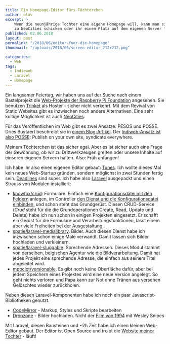 ```yaml
---
title: Ein Homepage-Editor fürs Töchterchen
author: olav
excerpt: >
    Wenn die neunjährige Tochter eine eigene Homepage will, kann man sie entweder
    zu NeoCities schicken oder ihr einen Platz auf dem eigenen Server frei räumen.
published: 02.06.2018
layout: post
permalink: "/2018/06/editor-fuer-die-homepage"
thumbnail: "/uploads/2018/06/screen-editor_212x212.png"

categories:
  - Web
tags:
  - Indieweb
  - Laravel
  - Homepage
---
```

Ein langsamer Feiertag, wir haben uns auf der Suche nach einem Bastelprojekt die [Web-Projekte der Raspberry Pi Foundation](https://projects.raspberrypi.org/en/projects/?software[]=html-css-javascript) angesehen. Sie benutzen [Trinket](https://trinket.io/) als Hoster - sicher nicht verkehrt. Mit dem Revival von Static Websites gibt es inzwischen noch andere Alternativen. Eine sehr kultige Möglichkeit ist auch [NeoCities](https://neocities.org/).

Für das Veröffentlichen im Web gibt es zwei Ansätze: PESOS und POSSE. Dries Buytaert beschreibt sie in [einem Blog-Artikel](https://dri.es/to-pesos-or-to-posse). Der [Indiweb-Ansatz ist also POSSE](https://indieweb.org/POSSE): Publish on your own site, syndicate everywhere.

Meinem Töchterchen ist das sicher egal. Aber es ist sicher auch eine Frage der Gewöhnung, ob wir zu Drittwerkzeugen greifen oder unsere Inhalte auf einseren eigenen Servern halten. Also: Früh anfangen!

Ich habe ihr also einen eigenen Editor gebaut: [Tunes](https://github.com/oschettler/tunes). Ich wollte dieses Mal kein neues Web-Startup gründen, sondern möglichst in zwei Stunden fertig sein. [Deadlines](https://www.goodreads.com/quotes/1398-i-love-deadlines-i-love-the-whooshing-noise-they-make) sind super. Ich habe also [Laravel](https://laravel.com/) ausgepackt und einen Strauss von Modulen installiert:

* [knowfox/crud](https://github.com/knowfox/crud): Formulare. Einfach eine [Konfigurationsdatei mit den Feldern](https://github.com/oschettler/tunes/blob/master/config/tunes.php) anlegen, im Controller [den Dienst und die Konfigurationsdatei einbinden](https://github.com/oschettler/tunes/blob/master/app/Http/Controllers/ProjectController.php#L32), und schon steht das Grundgerüst. Diesen CRUD-Service (_Crud_ steht für die die Grundoperationen Create, Read, Update und Delete) habe ich nun schon in einigen Projekten eingesetzt. Er schafft ein Gerüst für die Formulare und Verarbeitungsfunktionen, lässt einem aber viele Freiheiten bei der Ausgestaltung.
* [spatie/laravel-medialibrary](https://docs.spatie.be/laravel-medialibrary/v7/introduction). Bilder. Auch diesen Dienst habe ich inzwischen schon einige Male verwandt. Damit lassen sich Bilder hochladen und verkleinern.
* [spatie/laravel-sluggable](https://murze.be/a-php-7-laravel-package-to-create-slugs). Sprechende Adressen. Dieses Modul stammt von derselben, belgischen Agentur wie die Bildverarbeitung. Damit hat jedes Projekt eine sprechende Adresse, die einfach aus seinem Titel abgeleitet wird.
* [mpociot/versionable](https://github.com/mpociot/versionable). Es gibt noch keine Oberfläche dafür, aber bei jedem Speichern eines Projektes wird eine neue Version angelegt. So geht nichts verloren und Papa kann zur Not ohne Tränen aus versehen Gelöschtes wieder zurückholen.  

Neben diesen Laravel-Komponenten habe ich noch ein paar Javascript-Bibliotheken genutzt.

* [CodeMirror](https://codemirror.net/) - Markup, Styles und Skripte bearbeiten
* [Dropzone](http://www.dropzonejs.com/) - Bilder hochladen. Nicht der [Film von 1994](https://de.wikipedia.org/wiki/Drop_Zone) mit Wesley Snipes

Mit Laravel, diesen Bausteinen und ~2h Zeit habe ich einen kleinen Web-Editor gebaut. Der Editor ist Open Source und treibt die [Website meiner Tochter](https://lena.schettler.net/) - läuft! 

